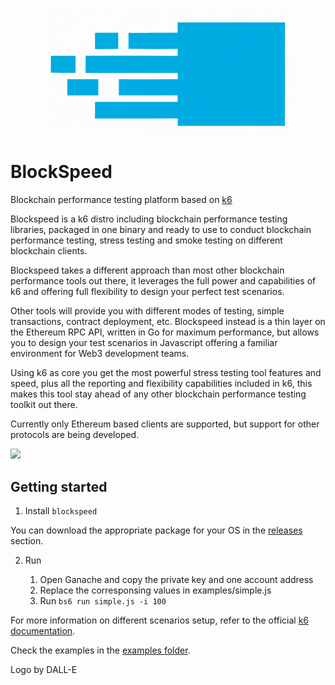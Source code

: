 <p align="center">
<img width="400" src="docs/images/blockspeed-logo.png" alt="BlockSpeed" title="BlockSpeed" />
</p>

# BlockSpeed

Blockchain performance testing platform based on [k6](https://k6.io/)

Blockspeed is a k6 distro including blockchain performance testing libraries, packaged in one binary and ready to use to conduct blockchain performance testing, stress testing and smoke testing on different blockchain clients.

Blockspeed takes a different approach than most other blockchain performance tools out there, it leverages the full power and capabilities of k6 and offering full flexibility to design your perfect test scenarios.

Other tools will provide you with different modes of testing, simple transactions, contract deployment, etc. Blockspeed instead is a thin layer on the Ethereum RPC API, written in Go for maximum performance, but allows you to design your test scenarios in Javascript offering a familiar environment for Web3 development teams.

Using k6 as core you get the most powerful stress testing tool features and speed, plus all the reporting and flexibility capabilities included in k6, this makes this tool stay ahead of any other blockchain performance testing toolkit out there.

Currently only Ethereum based clients are supported, but support for other protocols are being developed.

![](demo.gif)
## Getting started

1. Install `blockspeed`

You can download the appropriate package for your OS in the [releases](https://github.com/distribworks/blockspeed/releases) section.

2. Run

    1. Open Ganache and copy the private key and one account address
    2. Replace the corresponsing values in examples/simple.js
    3. Run `bs6 run simple.js -i 100`

For more information on different scenarios setup, refer to the official [k6 documentation](https://github.com/grafana/k6/tree/master#running-k6).

Check the examples in the [examples folder](https://github.com/distribworks/blockspeed/tree/main/examples).

Logo by DALL-E
